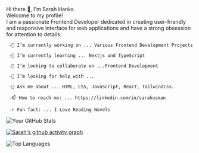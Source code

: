 Hi there 👋, I'm Sarah Hanks.    
Welcome to my profile!     
I am a passionate Frontend Developer dedicated in creating user-friendly and responsive interface for web applications and have a strong obsession for attention to details. 

     -🔭 I’m currently working on ... Various Frontend Development Projects

     -🌱 I’m currently learning ... Nextjs and TypeScript

     -👯 I’m looking to collaborate on ...Frontend Development

     -🤔 I’m looking for help with ...

     -💬 Ask me about ... HTML, CSS, JavaScript, React, TailwindCss.

     -📫 How to reach me: ... https://linkedin.com/in/sarahusman

     -⚡ Fun fact: ... I Love Reading Novels  

![Your GitHub Stats](https://github-readme-stats.vercel.app/api?username=SarahHanks04&show_icons=true&theme=radical)  


[![Sarah's github activity graph](https://github-readme-activity-graph.vercel.app/graph?username=SarahHanks04&theme=dracula)](https://github.com/SarahHanks04/github-readme-activity-graph)   


![Top Languages](https://github-readme-stats.vercel.app/api/top-langs/?username=SarahHanks04&layout=compact&theme=radical&count_private=true)
